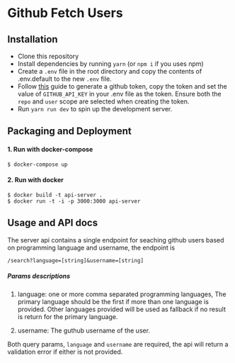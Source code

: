 # Github Fetch Users

## Installation
- Clone this repository
- Install dependencies by running `yarn` (or `npm i` if you uses npm)
- Create a `.env` file in the root directory and copy the contents of .env.default to the new `.env` file.
- Follow [this](https://help.github.com/en/github/authenticating-to-github/creating-a-personal-access-token-for-the-command-line) guide to generate a github token, copy the token and set the value of `GITHUB_API_KEY` in your .env file as the token. Ensure both the `repo` and `user` scope are selected when creating the token.
- Run `yarn run dev` to spin up the development server.

## Packaging and Deployment
#### 1. Run with docker-compose

```
$ docker-compose up
```

#### 2. Run with docker

```
$ docker build -t api-server .
$ docker run -t -i -p 3000:3000 api-server
```
## Usage and API docs

The server api contains a single endpoint for seaching github users based on programming language and username, the endpoint is

```
/search?language=[string]&username=[string]
```
##### Params descriptions

1. language: one or more comma separated programming languages, The primary language should be the first if more than one language is provided. Other languages provided will be used as fallback if no result is return for the primary language.

2. username: The guthub username of the user.

Both query params, `language` and `username` are required, the api will return a validation error if either is not provided.
